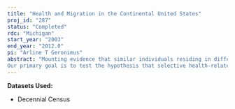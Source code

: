 ```yaml
---
title: "Health and Migration in the Continental United States"
proj_id: "287"
status: "Completed"
rdc: "Michigan"
start_year: "2003"
end_year: "2012.0"
pi: "Arline T Geronimus"
abstract: "Mounting evidence that similar individuals residing in different places have varying life chances has given rise to the possibility that racially-segregated urban environments have a particularly insidious impact on the health of African American residents of high poverty urban areas. However, observed geographic patterning of health outcomes might also reflect systematic health-related migration across local residential areas -- for example, the in- or out- migration of the most or least healthy residents into high poverty urban areas. Research on this issue is scant because few data sets link health and migration. 
Our primary goal is to test the hypothesis that selective health-related migration affects geographic variations in local population health. To do so, we will need to analyze confidential data from responses to the Census question that asks respondents to the 1990 and 2000 decennial Censuses where they resided 5 years earlier. Thus, for our work at the Research Data Center, we propose to use the Sample Edited Detail File (SEDF) of the 1990 Decennial Census, and the similar data from the 2000 census when it becomes available. The SEDF represents roughly 16% of the population and includes all the long-form records including the critical question on prior residence that is not available on the public use files released by the Census Bureau. Of benefit to the Bureau, this project will improve understanding of the quality of Census data and improve Census-based estimates of local population health. Should we find that health related migration biases estimates of population health, this will identify shortcomings of current data collection and document new data collection needs. By estimating disability rates for select high poverty and minority populations, taking selective health-related migration into account, we will provide more accurate estimates of the health status of these local populations than currently exist. In addition, our study will shed light on the feasibility of using the Census to study short distance moves and will enable us to determine the extent and nature of missing data on relevant items. If our results support the value of using detailed geography when studying migration patterns, it would suggest that, subject to other considerations, the Census might consider including more detailed geographic information, such as census tract of prior residence, in the data released for use at Research Data Centers, so that investigators do not have to rely on “county” or census “place” of prior residence."
---
```


**Datasets Used:**

  - Decennial Census 

